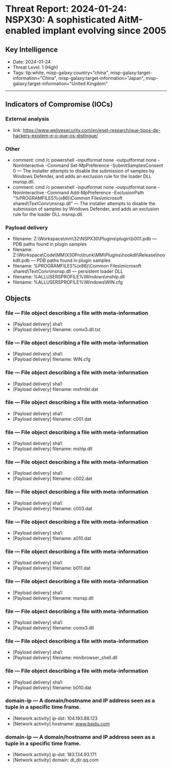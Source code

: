# Threat Report: 2024-01-24: NSPX30: A sophisticated AitM-enabled implant evolving since 2005


## Key Intelligence
* Date: 2024-01-24
* Threat Level: 1 (High)
* Tags: tlp:white, misp-galaxy:country="china", misp-galaxy:target-information="China", misp-galaxy:target-information="Japan", misp-galaxy:target-information="United Kingdom"

---

## Indicators of Compromise (IOCs)
### External analysis
* link: https://www.welivesecurity.com/en/eset-research/que-tipos-de-hackers-existem-e-o-que-os-distingue/

### Other
* comment: cmd /c powershell -inputformat none -outputformat none -NonInteractive -Command Set-MpPreference -SubmitSamplesConsent 0 — The installer attempts to disable the submission of samples by Windows Defender, and adds an exclusion rule for the loader DLL msnsp.dll.
* comment: cmd /c powershell -inputformat none -outputformat none -NonInteractive -Command Add-MpPreference -ExclusionPath “%PROGRAMFILES%\(x86)\Common Files\microsoft shared\TextConv\msnsp.dll” — The installer attempts to disable the submission of samples by Windows Defender, and adds an exclusion rule for the loader DLL msnsp.dll.

### Payload delivery
* filename: Z:\Workspace\mm\32\NSPX30\Plugins\plugin\b001.pdb — PDB paths found in plugin samples
* filename: Z:\Workspace\Code\MM\X30Pro\trunk\MM\Plugins\hookdll\Release\hookdll.pdb — PDB paths found in plugin samples
* filename: %PROGRAMFILES%\(x86)\Common Files\microsoft shared\TextConv\msnsp.dll — persistent loader DLL
* filename: %ALLUSERSPROFILE%\Windows\mshlp.dll
* filename: %ALLUSERSPROFILE%\Windows\WIN.cfg

## Objects
### file — File object describing a file with meta-information
* [Payload delivery] sha1: <sha1>
* [Payload delivery] filename: comx3.dll.txt

### file — File object describing a file with meta-information
* [Payload delivery] sha1: <sha1>
* [Payload delivery] filename: WIN.cfg

### file — File object describing a file with meta-information
* [Payload delivery] sha1: <sha1>
* [Payload delivery] filename: msfmtkl.dat

### file — File object describing a file with meta-information
* [Payload delivery] sha1: <sha1>
* [Payload delivery] filename: c001.dat

### file — File object describing a file with meta-information
* [Payload delivery] sha1: <sha1>
* [Payload delivery] filename: mshlp.dll

### file — File object describing a file with meta-information
* [Payload delivery] sha1: <sha1>
* [Payload delivery] filename: c002.dat

### file — File object describing a file with meta-information
* [Payload delivery] sha1: <sha1>
* [Payload delivery] filename: c003.dat

### file — File object describing a file with meta-information
* [Payload delivery] sha1: <sha1>
* [Payload delivery] filename: a010.dat

### file — File object describing a file with meta-information
* [Payload delivery] sha1: <sha1>
* [Payload delivery] filename: b011.dat

### file — File object describing a file with meta-information
* [Payload delivery] sha1: <sha1>
* [Payload delivery] filename: msnsp.dll

### file — File object describing a file with meta-information
* [Payload delivery] sha1: <sha1>
* [Payload delivery] filename: comx3.dll

### file — File object describing a file with meta-information
* [Payload delivery] sha1: <sha1>
* [Payload delivery] filename: minibrowser_shell.dll

### file — File object describing a file with meta-information
* [Payload delivery] sha1: <sha1>
* [Payload delivery] filename: b010.dat

### domain-ip — A domain/hostname and IP address seen as a tuple in a specific time frame.
* [Network activity] ip-dst: 104.193.88.123
* [Network activity] hostname: www.baidu.com

### domain-ip — A domain/hostname and IP address seen as a tuple in a specific time frame.
* [Network activity] ip-dst: 183.134.93.171
* [Network activity] domain: dl_dir.qq.com
